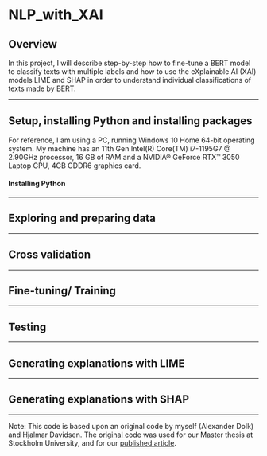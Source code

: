 # NLP_with_XAI
## Overview

In this project, I will describe step-by-step how to fine-tune a BERT model to classify texts with multiple labels and how to use the eXplainable AI (XAI) models LIME and SHAP in order to understand individual classifications of texts made by BERT. 

---
## Setup, installing Python and installing packages
For reference, I am using a PC, running Windows 10 Home 64-bit operating system. My machine has an 11th Gen Intel(R) Core(TM) i7-1195G7 @ 2.90GHz processor, 16 GB of RAM and a NVIDIA® GeForce RTX™ 3050 Laptop GPU, 4GB GDDR6 graphics card.

#### Installing Python 

---
## Exploring and preparing data
---
## Cross validation
---
## Fine-tuning/ Training
---
## Testing
---
## Generating explanations with LIME
---
## Generating explanations with SHAP
---

Note: This code is based upon an original code by myself (Alexander Dolk) and Hjalmar Davidsen. The [original code](https://github.com/Alex01234/MastersThesis/) was used for our Master thesis at Stockholm University, and for our [published article](https://ecp.ep.liu.se/index.php/shi/article/view/456). 
